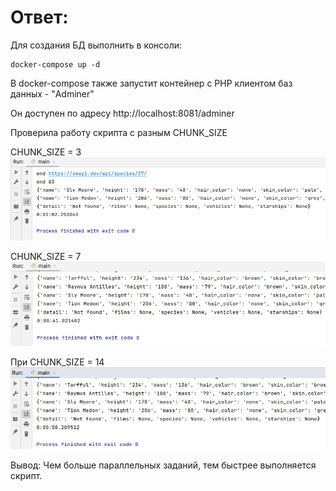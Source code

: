 # Ответ:

Для создания БД выполнить в консоли:
```shell
docker-compose up -d
```

В docker-compose также запустит контейнер с PHP клиентом баз данных - "Adminer" 


Он доступен по адресу http://localhost:8081/adminer


Проверила работу скрипта с разным CHUNK_SIZE


CHUNK_SIZE = 3
![img_5.png](img_5.png)

CHUNK_SIZE = 7
![img_4.png](img_4.png)

При CHUNK_SIZE = 14
![img_3.png](img_3.png)

Вывод:
Чем больше параллельных заданий, тем быстрее выполняется скрипт.